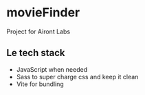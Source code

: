# movieFinder
Project for Airont Labs

## Le tech stack
- JavaScript when needed
- Sass to super charge css and keep it clean
- Vite for bundling